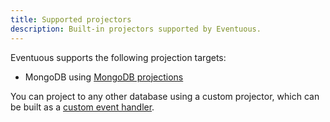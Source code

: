 ```yaml
---
title: Supported projectors
description: Built-in projectors supported by Eventuous.
---
```


Eventuous supports the following projection targets:

- MongoDB using [MongoDB projections](../infra/mongodb)

You can project to any other database using a custom projector, which can be built as a [custom event handler](../subscriptions/eventhandler/#custom-handlers).